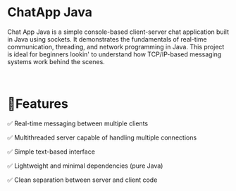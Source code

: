 <h1>ChatApp Java</h1>
<p>
  Chat App Java is a simple console-based client-server chat application built in Java using sockets. It demonstrates the fundamentals of real-time communication, threading, and network programming in Java. This project is ideal for beginners lookin' to understand how TCP/IP-based messaging systems work behind the scenes.</p> <br>
<h1> 🧠Features </h1>
<p> ✅ Real-time messaging between multiple clients </p>
<p> ✅ Multithreaded server capable of handling multiple connections </p>
<p> ✅ Simple text-based interface </p>
<p> ✅ Lightweight and minimal dependencies (pure Java)</p>
✅ Clean separation between server and client code
